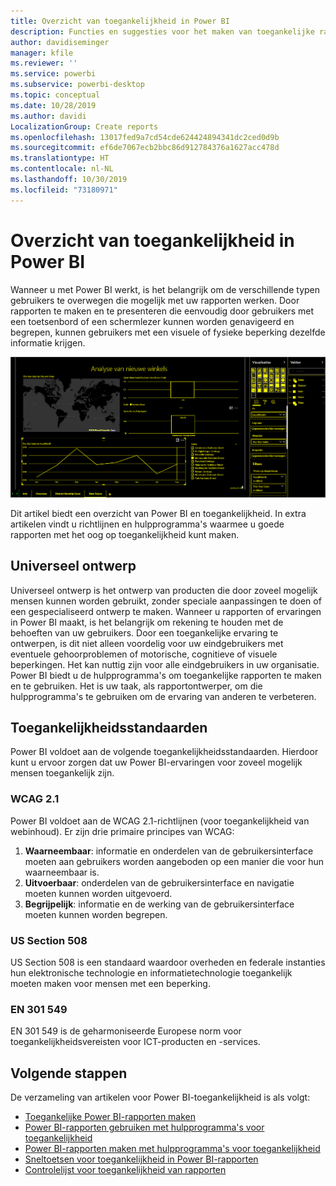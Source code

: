 ```yaml
---
title: Overzicht van toegankelijkheid in Power BI
description: Functies en suggesties voor het maken van toegankelijke rapporten in Power BI Desktop
author: davidiseminger
manager: kfile
ms.reviewer: ''
ms.service: powerbi
ms.subservice: powerbi-desktop
ms.topic: conceptual
ms.date: 10/28/2019
ms.author: davidi
LocalizationGroup: Create reports
ms.openlocfilehash: 13017fed9a7cd54cde624424894341dc2ced0d9b
ms.sourcegitcommit: ef6de7067ecb2bbc86d912784376a1627acc478d
ms.translationtype: HT
ms.contentlocale: nl-NL
ms.lasthandoff: 10/30/2019
ms.locfileid: "73180971"
---
```

# <a name="overview-of-accessibility-in-power-bi"></a>Overzicht van toegankelijkheid in Power BI
Wanneer u met Power BI werkt, is het belangrijk om de verschillende typen gebruikers te overwegen die mogelijk met uw rapporten werken. Door rapporten te maken en te presenteren die eenvoudig door gebruikers met een toetsenbord of een schermlezer kunnen worden genavigeerd en begrepen, kunnen gebruikers met een visuele of fysieke beperking dezelfde informatie krijgen.

![Windows-instellingen voor hoge contrasten](media/desktop-accessibility/accessibility-05b.png)

Dit artikel biedt een overzicht van Power BI en toegankelijkheid. In extra artikelen vindt u richtlijnen en hulpprogramma's waarmee u goede rapporten met het oog op toegankelijkheid kunt maken.

## <a name="universal-design"></a>Universeel ontwerp

Universeel ontwerp is het ontwerp van producten die door zoveel mogelijk mensen kunnen worden gebruikt, zonder speciale aanpassingen te doen of een gespecialiseerd ontwerp te maken. Wanneer u rapporten of ervaringen in Power BI maakt, is het belangrijk om rekening te houden met de behoeften van uw gebruikers. Door een toegankelijke ervaring te ontwerpen, is dit niet alleen voordelig voor uw eindgebruikers met eventuele gehoorproblemen of motorische, cognitieve of visuele beperkingen. Het kan nuttig zijn voor alle eindgebruikers in uw organisatie. Power BI biedt u de hulpprogramma's om toegankelijke rapporten te maken en te gebruiken. Het is uw taak, als rapportontwerper, om die hulpprogramma's te gebruiken om de ervaring van anderen te verbeteren.

## <a name="accessibility-standards"></a>Toegankelijkheidsstandaarden

Power BI voldoet aan de volgende toegankelijkheidsstandaarden.  Hierdoor kunt u ervoor zorgen dat uw Power BI-ervaringen voor zoveel mogelijk mensen toegankelijk zijn.

### <a name="wcag-21"></a>WCAG 2.1
Power BI voldoet aan de WCAG 2.1-richtlijnen (voor toegankelijkheid van webinhoud). Er zijn drie primaire principes van WCAG:

1. **Waarneembaar**: informatie en onderdelen van de gebruikersinterface moeten aan gebruikers worden aangeboden op een manier die voor hun waarneembaar is.
2. **Uitvoerbaar**: onderdelen van de gebruikersinterface en navigatie moeten kunnen worden uitgevoerd.
3. **Begrijpelijk**: informatie en de werking van de gebruikersinterface moeten kunnen worden begrepen.

### <a name="us-section-508"></a>US Section 508

US Section 508 is een standaard waardoor overheden en federale instanties hun elektronische technologie en informatietechnologie toegankelijk moeten maken voor mensen met een beperking.

### <a name="en-301-549"></a>EN 301 549
EN 301 549 is de geharmoniseerde Europese norm voor toegankelijkheidsvereisten voor ICT-producten en -services.  



## <a name="next-steps"></a>Volgende stappen

De verzameling van artikelen voor Power BI-toegankelijkheid is als volgt:

* [Toegankelijke Power BI-rapporten maken](desktop-accessibility-creating-reports.md) 
* [Power BI-rapporten gebruiken met hulpprogramma's voor toegankelijkheid](desktop-accessibility-consuming-tools.md)
* [Power BI-rapporten maken met hulpprogramma's voor toegankelijkheid](desktop-accessibility-creating-tools.md)
* [Sneltoetsen voor toegankelijkheid in Power BI-rapporten](desktop-accessibility-keyboard-shortcuts.md)
* [Controlelijst voor toegankelijkheid van rapporten](desktop-accessibility-creating-reports.md#report-accessibility-checklist)


